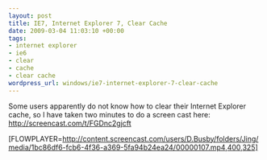 ```yaml
--- 
layout: post
title: IE7, Internet Explorer 7, Clear Cache
date: 2009-03-04 11:03:10 +00:00
tags: 
- internet explorer
- ie6
- clear
- cache
- clear cache
wordpress_url: windows/ie7-internet-explorer-7-clear-cache
---
```

Some users apparently do not know how to clear their Internet Explorer cache, so I have taken two minutes to do a screen cast here: <a href="http://screencast.com/t/FGDnc2gjcft">http://screencast.com/t/FGDnc2gjcft</a>

[FLOWPLAYER=http://content.screencast.com/users/D.Busby/folders/Jing/media/1bc86df6-fcb6-4f36-a369-5fa94b24ea24/00000107.mp4,400,325]
